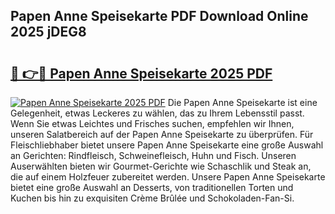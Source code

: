 ## Papen Anne Speisekarte PDF Download Online 2025 jDEG8

# <h2><a href="http://gcbfa9p.nevu.top/?p=Papen+Anne+Speisekarte">🔗 👉🔴 Papen Anne Speisekarte 2025 PDF</a></h2>

[![Papen Anne Speisekarte 2025 PDF](https://i.imgur.com/dBaPXMq.png)](http://gcbfa9p.nevu.top/?p=Papen+Anne+Speisekarte)
Die Papen Anne Speisekarte ist eine Gelegenheit, etwas Leckeres zu wählen, das zu Ihrem Lebensstil passt. Wenn Sie etwas Leichtes und Frisches suchen, empfehlen wir Ihnen, unseren Salatbereich auf der Papen Anne Speisekarte zu überprüfen. Für Fleischliebhaber bietet unsere Papen Anne Speisekarte eine große Auswahl an Gerichten: Rindfleisch, Schweinefleisch, Huhn und Fisch. Unseren Auserwählten bieten wir Gourmet-Gerichte wie Schaschlik und Steak an, die auf einem Holzfeuer zubereitet werden. Unsere Papen Anne Speisekarte bietet eine große Auswahl an Desserts, von traditionellen Torten und Kuchen bis hin zu exquisiten Crème Brûlée und Schokoladen-Fan-Si.
